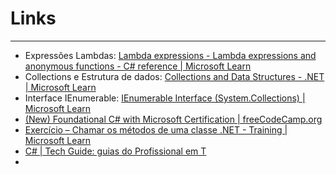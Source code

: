 # Links
---

- Expressões Lambdas: [Lambda expressions - Lambda expressions and anonymous functions - C# reference | Microsoft Learn](https://learn.microsoft.com/en-us/dotnet/csharp/language-reference/operators/lambda-expressions)
- Collections e Estrutura de dados: [Collections and Data Structures - .NET | Microsoft Learn](https://learn.microsoft.com/en-us/dotnet/standard/collections/)
- Interface IEnumerable: [IEnumerable Interface (System.Collections) | Microsoft Learn](https://learn.microsoft.com/en-us/dotnet/api/system.collections.ienumerable?view=net-8.0)
- [(New) Foundational C# with Microsoft Certification | freeCodeCamp.org](https://www.freecodecamp.org/learn/foundational-c-sharp-with-microsoft/)
- [Exercício – Chamar os métodos de uma classe .NET - Training | Microsoft Learn](https://learn.microsoft.com/pt-br/training/modules/csharp-call-methods/3-call-methods)
- [C# | Tech Guide: guias do Profissional em T](https://techguide.sh/pt-BR/path/csharp/)
- 